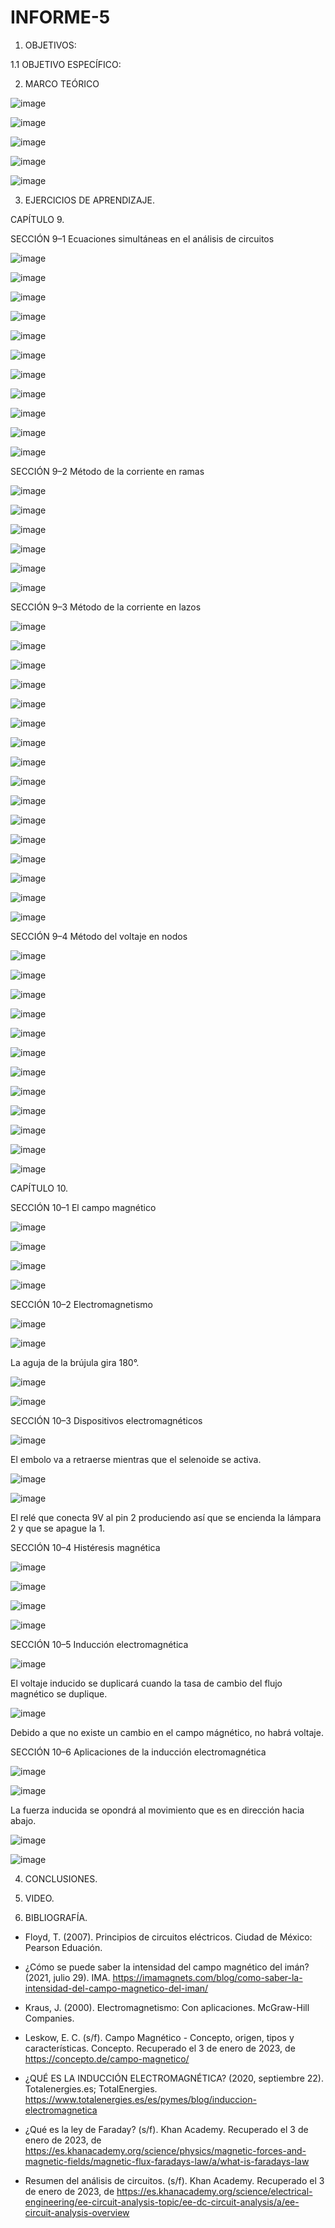# INFORME-5

1. OBJETIVOS:

1.1 OBJETIVO ESPECÍFICO:

2. MARCO TEÓRICO

![image](https://user-images.githubusercontent.com/117920423/210301241-793e969c-38b2-4c2e-b6bd-e53779200118.png)

![image](https://user-images.githubusercontent.com/117920423/210301279-f8b3cef6-8598-422e-b9ee-f82064927fdd.png)

![image](https://user-images.githubusercontent.com/117920423/210301315-458b05ea-d7cc-4b4a-81ff-18061e92fb70.png)

![image](https://user-images.githubusercontent.com/117920423/210301342-faab2004-8c17-44b4-90e1-1063d917e2a1.png)

![image](https://user-images.githubusercontent.com/117920423/210301369-42fbcf46-19c5-42f4-8195-85bbaae59a9c.png)


3. EJERCICIOS DE APRENDIZAJE.

CAPÍTULO 9.

SECCIÓN 9–1 Ecuaciones simultáneas en el análisis de circuitos

![image](https://user-images.githubusercontent.com/117920423/210261751-40f03a8f-2d04-4958-8f06-5a5733465da6.png)

![image](https://user-images.githubusercontent.com/117920423/210262243-cb803038-2af2-436a-85f1-b1c1e7e20166.png)

![image](https://user-images.githubusercontent.com/117920423/210263307-95464ba4-e848-402d-b392-d5363e60d252.png)

![image](https://user-images.githubusercontent.com/117920423/210263845-ce31ca8e-8e18-4c62-bb03-50e70c55efa5.png)

![image](https://user-images.githubusercontent.com/117920423/210263892-5527d885-9579-48d8-864b-96f8c7510e9b.png)

![image](https://user-images.githubusercontent.com/117920423/210263989-e750a9f5-8710-4648-98f4-7771c730caaf.png)

![image](https://user-images.githubusercontent.com/117920423/210264496-2a292007-7cff-476f-896a-ccb1678c044e.png)

![image](https://user-images.githubusercontent.com/117920423/210264613-a215d8fc-9534-46b9-9e9d-57a232dad6c6.png)

![image](https://user-images.githubusercontent.com/117920423/210264646-9f1f8530-8372-43ae-b55a-69c056630f47.png)

![image](https://user-images.githubusercontent.com/117920423/210264969-becd86be-88dc-47e7-9f73-07865ee387b4.png)

![image](https://user-images.githubusercontent.com/117920423/210265018-ebb9b577-6831-40d5-a15f-6de825edc048.png)

SECCIÓN 9–2 Método de la corriente en ramas

![image](https://user-images.githubusercontent.com/117920423/210265176-c5448529-9d42-4004-bdf4-b8516308bff7.png)

![image](https://user-images.githubusercontent.com/117920423/210265199-4bd786ce-c069-47db-9b27-9486b728f120.png)

![image](https://user-images.githubusercontent.com/117920423/210265251-327cc52a-f883-42c5-894b-fe85ef54c9c6.png)

![image](https://user-images.githubusercontent.com/117920423/210265320-71fc4119-f46b-4d28-8d96-42395545fdb6.png)

![image](https://user-images.githubusercontent.com/117920423/210265342-752ba4b8-4fdb-461f-8f01-6ed526414281.png)

![image](https://user-images.githubusercontent.com/117920423/210265375-c3b2e098-167e-4805-96e0-17141c2c18f1.png)

SECCIÓN 9–3 Método de la corriente en lazos

![image](https://user-images.githubusercontent.com/117920423/210265493-57035fbf-6372-48ad-8f83-1b9f4592febb.png)

![image](https://user-images.githubusercontent.com/117920423/210265545-cd6ccd60-c34b-4b22-bd1e-b47637bda762.png)

![image](https://user-images.githubusercontent.com/117920423/210265596-90dd75c1-9d29-412e-b073-a6d636bb277a.png)

![image](https://user-images.githubusercontent.com/117920423/210265647-372c772e-e970-43b3-bd8b-d540f4cf6202.png)

![image](https://user-images.githubusercontent.com/117920423/210265690-78478418-a3b9-4e2f-ab67-439067d93f82.png)

![image](https://user-images.githubusercontent.com/117920423/210265718-6b59282a-4cc2-4297-bcc2-f200ab6aebf0.png)

![image](https://user-images.githubusercontent.com/117920423/210265792-20f1ed0f-c324-4c30-824e-9d704bacfaf3.png)

![image](https://user-images.githubusercontent.com/117920423/210265832-a0ef6a18-8075-4894-adf5-9ce2f0f3940b.png)

![image](https://user-images.githubusercontent.com/117920423/210266598-cf1ca5a7-1a43-46a4-99cc-c08378ab5b2c.png)

![image](https://user-images.githubusercontent.com/117920423/210266612-1a1c5f6e-9d47-496b-a570-cf9fff38aca9.png)

![image](https://user-images.githubusercontent.com/117920423/210266702-b92bd8cf-5a98-44c3-a7b5-2a3c16c652cc.png)

![image](https://user-images.githubusercontent.com/117920423/210266769-8a89c73c-4e80-42ed-b8d8-bcf936afe89c.png)

![image](https://user-images.githubusercontent.com/117920423/210266801-25fa2478-2a0a-4860-b844-ca5cb94a01e0.png)

![image](https://user-images.githubusercontent.com/117920423/210266888-a91c838d-5db0-4da4-a8bd-38c5fbc6d685.png)

![image](https://user-images.githubusercontent.com/117920423/210267053-1b374a90-15f7-4d47-bd3b-0b92d06aa6c7.png)

![image](https://user-images.githubusercontent.com/117920423/210267084-5ae16c1a-1fce-4dd7-8160-a2824e115e6b.png)

SECCIÓN 9–4 Método del voltaje en nodos

![image](https://user-images.githubusercontent.com/117920423/210267237-d68557f5-360b-471e-a7a7-bf460c4070ea.png)

![image](https://user-images.githubusercontent.com/117920423/210267287-adc2f16b-0c16-4f03-80f6-a17980667d65.png)

![image](https://user-images.githubusercontent.com/117920423/210267323-9f144da6-df3e-4bf3-a459-5be9a87c3fd9.png)

![image](https://user-images.githubusercontent.com/117920423/210267351-de9c549a-bbe8-4c76-b50f-217f2a7b8293.png)

![image](https://user-images.githubusercontent.com/117920423/210267389-dddd6025-4c8c-4826-ae92-5e6b1b06e723.png)

![image](https://user-images.githubusercontent.com/117920423/210267522-e8a93a32-b486-4a66-979b-8a6a23967d68.png)

![image](https://user-images.githubusercontent.com/117920423/210267710-63b7accc-5a1a-4a4a-a9f7-a742020d7ba8.png)

![image](https://user-images.githubusercontent.com/117920423/210267735-73b197d3-40b3-453e-9ec4-6cc5ef357e26.png)

![image](https://user-images.githubusercontent.com/117920423/210267779-d9825723-6e2c-4dbd-8052-98a6900a96db.png)

![image](https://user-images.githubusercontent.com/117920423/210267844-2411c762-3c2b-4133-b9f2-fdfc5338a094.png)

![image](https://user-images.githubusercontent.com/117920423/210267912-6c779f6f-c36c-46d7-9859-a75aad854ca1.png)

![image](https://user-images.githubusercontent.com/117920423/210267927-c0e012d3-aee0-485d-86db-ef6b7580ffce.png)


CAPÍTULO 10.

SECCIÓN 10–1 El campo magnético

![image](https://user-images.githubusercontent.com/117920423/210268064-39f4bf83-578e-4a94-a179-5a14595afe2b.png)

![image](https://user-images.githubusercontent.com/117920423/210268333-0f954fba-f1f2-4033-b16f-2b80e920a1b2.png)

![image](https://user-images.githubusercontent.com/117920423/210268140-cf496a85-4d2b-4a15-95b7-f91e6ae4b859.png)

![image](https://user-images.githubusercontent.com/117920423/210268353-c7df34a9-1b0e-4d63-b5cf-c90a7122cde0.png)

SECCIÓN 10–2 Electromagnetismo

![image](https://user-images.githubusercontent.com/117920423/210268403-895da961-e78b-4256-9ef8-aa356552f0ad.png)

![image](https://user-images.githubusercontent.com/117920423/210268539-d53babdf-07f0-4e29-bd95-d9db2bcf912d.png)

La aguja de la brújula gira 180°.

![image](https://user-images.githubusercontent.com/117920423/210268591-504a3fee-3c70-49cc-a03e-386b2e36e77e.png)

![image](https://user-images.githubusercontent.com/117920423/210268628-86f0954f-f995-4f83-90b6-f8738f0dc45a.png)

SECCIÓN 10–3 Dispositivos electromagnéticos

![image](https://user-images.githubusercontent.com/117920423/210268687-aa0c6be1-5982-438f-980e-60634ad6bba5.png)

El embolo va a retraerse mientras que el selenoide se activa.

![image](https://user-images.githubusercontent.com/117920423/210268802-8e50f9f6-e25e-47d9-96fb-1b2a342cfcdb.png)

![image](https://user-images.githubusercontent.com/117920423/210268844-e84ef756-9d40-4ef7-99a5-fcb5bccaa802.png)

El relé que conecta 9V al pin 2 produciendo así que se encienda la lámpara 2 y que se apague la 1.

SECCIÓN 10–4 Histéresis magnética

![image](https://user-images.githubusercontent.com/117920423/210269020-6ceec738-09eb-4fc5-8453-5a9c915ccb85.png)

![image](https://user-images.githubusercontent.com/117920423/210269089-cada831b-ac25-4ccc-be52-affb950e310b.png)

![image](https://user-images.githubusercontent.com/117920423/210269118-c315c3bb-03eb-4eb4-bb15-22871cfd4f17.png)

![image](https://user-images.githubusercontent.com/117920423/210269216-ee9331f7-e776-43d2-9a60-64effb4440db.png)

SECCIÓN 10–5 Inducción electromagnética

![image](https://user-images.githubusercontent.com/117920423/210269278-a2ef1e3c-4156-422c-b902-a8ac3c223b34.png)

El voltaje inducido se duplicará cuando la tasa de cambio del flujo magnético se duplique.

![image](https://user-images.githubusercontent.com/117920423/210269373-8bde3084-308f-403b-b0f9-1d48825c61c1.png)

Debido a que no existe un cambio en el campo mágnético, no habrá voltaje.

SECCIÓN 10–6 Aplicaciones de la inducción electromagnética

![image](https://user-images.githubusercontent.com/117920423/210269455-db1f0fba-c779-40c4-83da-f29fbdd7f313.png)

![image](https://user-images.githubusercontent.com/117920423/210269494-c7e60d32-d999-4017-a87d-2ab130a406d4.png)

La fuerza inducida se opondrá al movimiento que es en dirección hacia abajo. 

![image](https://user-images.githubusercontent.com/117920423/210269582-9663cd1c-42b8-4ef8-8b01-86659b2b2b37.png)

![image](https://user-images.githubusercontent.com/117920423/210269636-6fc35e4b-5c56-4a77-8019-88e8624d1af1.png)

4. CONCLUSIONES.


5. VIDEO.


6. BIBLIOGRAFÍA.

- Floyd, T. (2007). Principios de circuitos eléctricos. Ciudad de México: Pearson Eduación.

- ¿Cómo se puede saber la intensidad del campo magnético del imán? (2021, julio 29). IMA. https://imamagnets.com/blog/como-saber-la-intensidad-del-campo-magnetico-del-iman/

- Kraus, J. (2000). Electromagnetismo: Con aplicaciones. McGraw-Hill Companies.

- Leskow, E. C. (s/f). Campo Magnético - Concepto, origen, tipos y características. Concepto. Recuperado el 3 de enero de 2023, de https://concepto.de/campo-magnetico/

- ¿QUÉ ES LA INDUCCIÓN ELECTROMAGNÉTICA? (2020, septiembre 22). Totalenergies.es; TotalEnergies. https://www.totalenergies.es/es/pymes/blog/induccion-electromagnetica

- ¿Qué es la ley de Faraday? (s/f). Khan Academy. Recuperado el 3 de enero de 2023, de https://es.khanacademy.org/science/physics/magnetic-forces-and-magnetic-fields/magnetic-flux-faradays-law/a/what-is-faradays-law

- Resumen del análisis de circuitos. (s/f). Khan Academy. Recuperado el 3 de enero de 2023, de https://es.khanacademy.org/science/electrical-engineering/ee-circuit-analysis-topic/ee-dc-circuit-analysis/a/ee-circuit-analysis-overview




